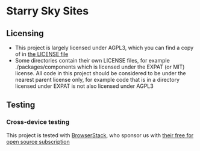 # Starry Sky Sites

## Licensing

- This project is largely licensed under AGPL3, which you can find a copy of in
  [the LICENSE file](./LICENSE)
- Some directories contain their own LICENSE files, for example
  ./packages/components which is licensed under the EXPAT (or MIT) license. All
  code in this project should be considered to be under the nearest parent
  license only, for example code that is in a directory licensed under EXPAT is
  not also licensed under AGPL3

## Testing

### Cross-device testing
This project is tested with [BrowserStack](https://www.browserstack.com/), who sponsor us with [their free for open source subscription](https://www.browserstack.com/open-source)
